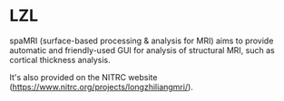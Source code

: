# LZL
spaMRI (surface-based processing & analysis for MRI) aims to provide automatic and friendly-used GUI for analysis of structural MRI, such as cortical thickness analysis.

It's also provided on the NITRC website (https://www.nitrc.org/projects/longzhiliangmri/).
